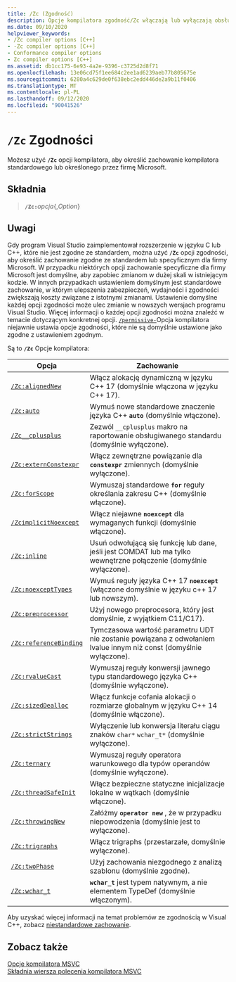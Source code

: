 ```yaml
---
title: /Zc (Zgodność)
description: Opcje kompilatora zgodność/Zc włączają lub wyłączają obsługę zgodności zgodnej z poprzednimi lub wstecznymi.
ms.date: 09/10/2020
helpviewer_keywords:
- /Zc compiler options [C++]
- -Zc compiler options [C++]
- Conformance compiler options
- Zc compiler options [C++]
ms.assetid: db1cc175-6e93-4a2e-9396-c3725d2d8f71
ms.openlocfilehash: 13e06cd75f1ee684c2ee1ad6239aeb77b805675e
ms.sourcegitcommit: 6280a4c629de0f638ebc2edd446de2a9b11f0406
ms.translationtype: MT
ms.contentlocale: pl-PL
ms.lasthandoff: 09/12/2020
ms.locfileid: "90041526"
---
```

# <a name="zc-conformance"></a>`/Zc` Zgodności

Możesz użyć **`/Zc`** opcji kompilatora, aby określić zachowanie kompilatora standardowego lub określonego przez firmę Microsoft.

## <a name="syntax"></a>Składnia

> **`/Zc:`**_opcja_{,_Option_}

## <a name="remarks"></a>Uwagi

Gdy program Visual Studio zaimplementował rozszerzenie w języku C lub C++, które nie jest zgodne ze standardem, można użyć **`/Zc`** opcji zgodności, aby określić zachowanie zgodne ze standardem lub specyficznym dla firmy Microsoft. W przypadku niektórych opcji zachowanie specyficzne dla firmy Microsoft jest domyślne, aby zapobiec zmianom w dużej skali w istniejącym kodzie. W innych przypadkach ustawieniem domyślnym jest standardowe zachowanie, w którym ulepszenia zabezpieczeń, wydajności i zgodności zwiększają koszty związane z istotnymi zmianami. Ustawienie domyślne każdej opcji zgodności może ulec zmianie w nowszych wersjach programu Visual Studio. Więcej informacji o każdej opcji zgodności można znaleźć w temacie dotyczącym konkretnej opcji. [`/permissive-`](permissive-standards-conformance.md)Opcja kompilatora niejawnie ustawia opcje zgodności, które nie są domyślnie ustawione jako zgodne z ustawieniem zgodnym.

Są to **`/Zc`** Opcje kompilatora:

| Opcja | Zachowanie |
|--|--|
| [`/Zc:alignedNew`](zc-alignednew.md) | Włącz alokację dynamiczną w języku C++ 17 (domyślnie włączona w języku C++ 17). |
| [`/Zc:auto`](zc-auto-deduce-variable-type.md) | Wymuś nowe standardowe znaczenie języka C++ **`auto`** (domyślnie włączone). |
| [`/Zc__cplusplus`](zc-cplusplus.md) | Zezwól `__cplusplus` makro na raportowanie obsługiwanego standardu (domyślnie wyłączone). |
| [`/Zc:externConstexpr`](zc-externconstexpr.md) | Włącz zewnętrzne powiązanie dla **`constexpr`** zmiennych (domyślnie wyłączone). |
| [`/Zc:forScope`](zc-forscope-force-conformance-in-for-loop-scope.md) | Wymuszaj standardowe **`for`** reguły określania zakresu C++ (domyślnie włączone). |
| [`/ZcimplicitNoexcept`](zc-implicitnoexcept-implicit-exception-specifiers.md) | Włącz niejawne **`noexcept`** dla wymaganych funkcji (domyślnie włączone). |
| [`/Zc:inline`](zc-inline-remove-unreferenced-comdat.md) | Usuń odwołującą się funkcję lub dane, jeśli jest COMDAT lub ma tylko wewnętrzne połączenie (domyślnie wyłączone). |
| [`/Zc:noexceptTypes`](zc-noexcepttypes.md) | Wymuś reguły języka C++ 17 **`noexcept`** (włączone domyślnie w języku c++ 17 lub nowszym). |
| [`/Zc:preprocessor`](zc-preprocessor.md) | Użyj nowego preprocesora, który jest domyślnie, z wyjątkiem C11/C17). |
| [`/Zc:referenceBinding`](zc-referencebinding-enforce-reference-binding-rules.md) | Tymczasowa wartość parametru UDT nie zostanie powiązana z odwołaniem lvalue innym niż const (domyślnie wyłączone). |
| [`/Zc:rvalueCast`](zc-rvaluecast-enforce-type-conversion-rules.md) | Wymuszaj reguły konwersji jawnego typu standardowego języka C++ (domyślnie wyłączone). |
| [`/Zc:sizedDealloc`](zc-sizeddealloc-enable-global-sized-dealloc-functions.md) | Włącz funkcje cofania alokacji o rozmiarze globalnym w języku C++ 14 (domyślnie włączone). |
| [`/Zc:strictStrings`](zc-strictstrings-disable-string-literal-type-conversion.md) | Wyłączenie lub konwersja literału ciągu znaków `char*` `wchar_t*` (domyślnie wyłączone). |
| [`/Zc:ternary`](zc-ternary.md) | Wymuszaj reguły operatora warunkowego dla typów operandów (domyślnie wyłączone). |
| [`/Zc:threadSafeInit`](zc-threadsafeinit-thread-safe-local-static-initialization.md) | Włącz bezpieczne statyczne inicjalizacje lokalne w wątkach (domyślnie włączone). |
| [`/Zc:throwingNew`](zc-throwingnew-assume-operator-new-throws.md) | Załóżmy **`operator new`** , że w przypadku niepowodzenia (domyślnie jest to wyłączone). |
| [`/Zc:trigraphs`](zc-trigraphs-trigraphs-substitution.md) | Włącz trigraphs (przestarzałe, domyślnie wyłączone). |
| [`/Zc:twoPhase`](zc-twophase.md) | Użyj zachowania niezgodnego z analizą szablonu (domyślnie zgodne). |
| [`/Zc:wchar_t`](zc-wchar-t-wchar-t-is-native-type.md) | **`wchar_t`** jest typem natywnym, a nie elementem TypeDef (domyślnie włączonym). |

Aby uzyskać więcej informacji na temat problemów ze zgodnością w Visual C++, zobacz [niestandardowe zachowanie](../../cpp/nonstandard-behavior.md).

## <a name="see-also"></a>Zobacz także

[Opcje kompilatora MSVC](compiler-options.md)<br/>
[Składnia wiersza polecenia kompilatora MSVC](compiler-command-line-syntax.md)
